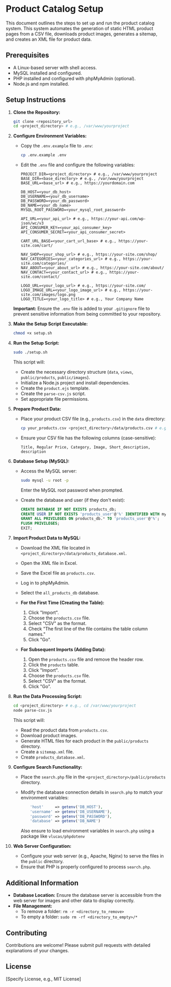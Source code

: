 # Product Catalog Setup

This document outlines the steps to set up and run the product catalog system. This system automates the generation of static HTML product pages from a CSV file, downloads product images, generates a sitemap, and creates an XML file for product data.

## Prerequisites

*   A Linux-based server with shell access.
*   MySQL installed and configured.
*   PHP installed and configured with phpMyAdmin (optional).
*   Node.js and npm installed.

## Setup Instructions

1.  **Clone the Repository:**

    ```bash
    git clone <repository_url>
    cd <project_directory> # e.g., /var/www/yourproject
    ```

2.  **Configure Environment Variables:**

    *   Copy the `.env.example` file to `.env`:

        ```bash
        cp .env.example .env
        ```

    *   Edit the `.env` file and configure the following variables:

        ```
        PROJECT_DIR=<project_directory> # e.g., /var/www/yourproject
        BASE_DIR=<base_directory> # e.g., /var/www/yourproject
        BASE_URL=<base_url> # e.g., https://yourdomain.com

        DB_HOST=<your_db_host>
        DB_USERNAME=<your_db_username>
        DB_PASSWORD=<your_db_password>
        DB_NAME=<your_db_name>
        MYSQL_ROOT_PASSWORD=<your_mysql_root_password>

        API_URL=<your_api_url> # e.g., https://your-api.com/wp-json/wc/v3
        API_CONSUMER_KEY=<your_api_consumer_key>
        API_CONSUMER_SECRET=<your_api_consumer_secret>

        CART_URL_BASE=<your_cart_url_base> # e.g., https://your-site.com/cart/

        NAV_SHOP=<your_shop_url> # e.g., https://your-site.com/shop/
        NAV_CATEGORIES=<your_categories_url> # e.g., https://your-site.com/categories/
        NAV_ABOUT=<your_about_url> # e.g., https://your-site.com/about/
        NAV_CONTACT=<your_contact_url> # e.g., https://your-site.com/contact/

        LOGO_URL=<your_logo_url> # e.g., https://your-site.com/
        LOGO_IMAGE_URL=<your_logo_image_url> # e.g., https://your-site.com/images/logo.png
        LOGO_TITLE=<your_logo_title> # e.g., Your Company Name
        ```

    **Important:** Ensure the `.env` file is added to your `.gitignore` file to prevent sensitive information from being committed to your repository.

3.  **Make the Setup Script Executable:**

    ```bash
    chmod +x setup.sh
    ```

4.  **Run the Setup Script:**

    ```bash
    sudo ./setup.sh
    ```

    This script will:

    *   Create the necessary directory structure (`data`, `views`, `public/products`, `public/images`).
    *   Initialize a Node.js project and install dependencies.
    *   Create the `product.ejs` template.
    *   Create the `parse-csv.js` script.
    *   Set appropriate file permissions.

5.  **Prepare Product Data:**

    *   Place your product CSV file (e.g., `products.csv`) in the `data` directory:

        ```bash
        cp your_products.csv <project_directory>/data/products.csv # e.g., cp your_products.csv /var/www/yourproject/data/products.csv
        ```

    *   Ensure your CSV file has the following columns (case-sensitive):

        ```
        Title, Regular Price, Category, Image, Short_description, description
        ```

6.  **Database Setup (MySQL):**

    *   Access the MySQL server:

        ```bash
        sudo mysql -u root -p
        ```

        Enter the MySQL root password when prompted.

    *   Create the database and user (if they don't exist):

        ```sql
        CREATE DATABASE IF NOT EXISTS products_db;
        CREATE USER IF NOT EXISTS 'products_user'@'%' IDENTIFIED WITH mysql_native_password BY 'products_2@';
        GRANT ALL PRIVILEGES ON products_db.* TO 'products_user'@'%';
        FLUSH PRIVILEGES;
        EXIT;
        ```

7.  **Import Product Data to MySQL:**

    *   Download the XML file located in `<project_directory>/data/products_database.xml`.
    *   Open the XML file in Excel.
    *   Save the Excel file as `products.csv`.
    *   Log in to phpMyAdmin.
    *   Select the `all_products_db` database.

    *   **For the First Time (Creating the Table):**

        1.  Click "Import".
        2.  Choose the `products.csv` file.
        3.  Select "CSV" as the format.
        4.  Check "The first line of the file contains the table column names."
        5.  Click "Go".

    *   **For Subsequent Imports (Adding Data):**

        1.  Open the `products.csv` file and remove the header row.
        2.  Click the `products` table.
        3.  Click "Import".
        4.  Choose the `products.csv` file.
        5.  Select "CSV" as the format.
        6.  Click "Go".

8.  **Run the Data Processing Script:**

    ```bash
    cd <project_directory> # e.g., cd /var/www/yourproject
    node parse-csv.js
    ```

    This script will:

    *   Read the product data from `products.csv`.
    *   Download product images.
    *   Generate HTML files for each product in the `public/products` directory.
    *   Create a `sitemap.xml` file.
    *   Create `products_database.xml`.

9.  **Configure Search Functionality:**

    *   Place the `search.php` file in the `<project_directory>/public/products` directory.

    *   Modify the database connection details in `search.php` to match your environment variables:

        ```php
            'host'     => getenv('DB_HOST'),
            'username' => getenv('DB_USERNAME'),
            'password' => getenv('DB_PASSWORD'),
            'database' => getenv('DB_NAME')
        ```

        Also ensure to load environment variables in `search.php` using a package like `vlucas/phpdotenv`

10. **Web Server Configuration:**

    *   Configure your web server (e.g., Apache, Nginx) to serve the files in the `public` directory.
    *   Ensure that PHP is properly configured to process `search.php`.

## Additional Information

*   **Database Location:** Ensure the database server is accessible from the web server for images and other data to display correctly.
*   **File Management:**
    *   To remove a folder: `rm -r <directory_to_remove>`
    *   To empty a folder: `sudo rm -rf <directory_to_empty>/*`

## Contributing

Contributions are welcome! Please submit pull requests with detailed explanations of your changes.

## License

[Specify License, e.g., MIT License]